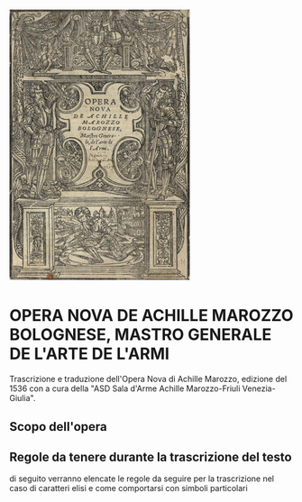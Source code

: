 # ![](/assets/320px-Marozzo_1.png)

# OPERA NOVA DE ACHILLE MAROZZO BOLOGNESE, MASTRO GENERALE DE L'ARTE DE L'ARMI

Trascrizione e traduzione dell'Opera Nova di Achille Marozzo, edizione del 1536 con a cura della "ASD Sala d'Arme Achille Marozzo-Friuli Venezia-Giulia".

## Scopo dell'opera



## Regole da tenere durante la trascrizione del testo

di seguito verranno elencate le regole da seguire per la trascrizione nel caso di caratteri elisi e come comportarsi con simboli particolari

